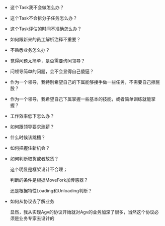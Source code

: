 - 这个Task我不会做怎么办？

- 这个Task不会拆分子任务怎么办？

- 这个Task评估的时间不准确怎么办？

- 如何跟新来的员工解析注释不重要？

- 不熟悉业务怎么办？

- 觉得问题太简单，是否需要询问领导？

- 问领导简单的问题，会不会显得自己傻逼？

- 作为一个领导，我特别希望自己的下属能够接手做一些任务，不需要自己擦屁股？

- 作为一个领导，我希望自己下属掌握一些基本的技能，或者简单训练就能掌握？

- 工作效率低下怎么办？

- 如何跟领导要求涨薪？

- 什么时候该跳槽？

- 如何把握住新机会？

- 如何判断取货或者放货？

  这个明显是框架设计不合理；

  判断的条件是根据MoveFork加传感器？

  还是根据特性Loading和Unloading判断？

- 如何从协议去了解业务

  显然，我从实现Agv的协议开始就对Agv的业务加深了很多，当然这个协议必须是业务专家去设计的

  

